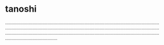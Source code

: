 # tanoshi
..............................................................................................................................................................................................................................................................................................................................................................................................................................